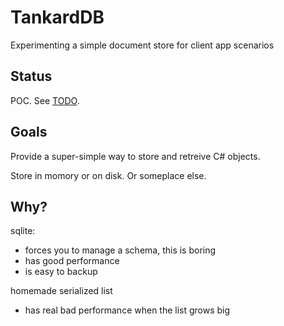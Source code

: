 
# TankardDB

Experimenting a simple document store for client app scenarios

## Status

POC. See [TODO](TODO.md).

## Goals

Provide a super-simple way to store and retreive C# objects.

Store in momory or on disk. Or someplace else.

## Why?

sqlite:

- forces you to manage a schema, this is boring
- has good performance
- is easy to backup

homemade serialized list

- has real bad performance when the list grows big



